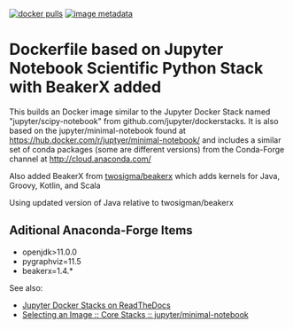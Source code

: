 [![docker pulls](https://img.shields.io/docker/pulls/jupyter/minimal-notebook.svg)](https://hub.docker.com/r/jupyter/minimal-notebook/) [![image metadata](https://images.microbadger.com/badges/image/jupyter/scipy-notebook.svg)](https://microbadger.com/images/jupyter/scipy-notebook "jupyter/scipy-notebook image metadata")

# Dockerfile based on Jupyter Notebook Scientific Python Stack with BeakerX added

This builds an Docker image similar to the Jupyter Docker Stack named "jupyter/scipy-notebook" from github.com/jupyter/dockerstacks.
It is also based on the jupyter/minimal-notebook found at https://hub.docker.com/r/juptyer/minimal-notebook/ and includes a similar
set of conda packages (some are different versions) from the Conda-Forge channel at http://cloud.anaconda.com/

Also added BeakerX from [twosigma/beakerx](https://github.com/twosigma/beakerx) which adds kernels for Java, Groovy, Kotlin, and Scala

Using updated version of Java relative to twosigman/beakerx

## Aditional Anaconda-Forge Items
- openjdk>11.0.0
- pygraphviz=11.5
- beakerx=1.4.*

See also:
* [Jupyter Docker Stacks on ReadTheDocs](http://jupyter-docker-stacks.readthedocs.io/en/latest/index.html)
* [Selecting an Image :: Core Stacks :: jupyter/minimal-notebook](http://jupyter-docker-stacks.readthedocs.io/en/latest/using/selecting.html#jupyter-minimal-notebook)
